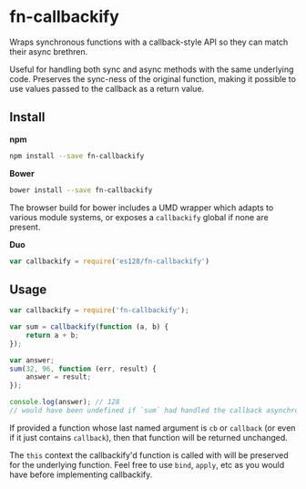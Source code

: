 # fn-callbackify

Wraps synchronous functions with a callback-style API so they can match their
async brethren. 

Useful for handling both sync and async methods with the same underlying code.
Preserves the sync-ness of the original function, making it possible to use
values passed to the callback as a return value.

## Install

**npm**
```sh
npm install --save fn-callbackify
```

**Bower**
```sh
bower install --save fn-callbackify
```
The browser build for bower includes a UMD wrapper which adapts to various
module systems, or exposes a `callbackify` global if none are present.

**Duo**
```js
var callbackify = require('es128/fn-callbackify')
```

## Usage

```js
var callbackify = require('fn-callbackify');

var sum = callbackify(function (a, b) {
	return a + b;
});

var answer;
sum(32, 96, function (err, result) {
	answer = result;
});

console.log(answer); // 128
// would have been undefined if `sum` had handled the callback asynchronously
```

If provided a function whose last named argument is `cb` or `callback` (or even
if it just contains `callback`), then that function will be returned unchanged.

The `this` context the callbackify'd function is called with will be preserved
for the underlying function. Feel free to use `bind`, `apply`, etc as you would
have before implementing callbackify.

